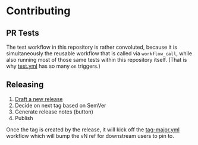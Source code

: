 # Contributing

## PR Tests

The test workflow in this repository is rather convoluted,
because it is simultaneously the reusable workflow that is called via `workflow_call`,
while also running most of those same tests within this repository itself.
(That is why [test.yml][] has so many `on` triggers.)

## Releasing

1. [Draft a new release](https://github.com/nodenv/.github/releases/new)
2. Decide on next tag based on SemVer
3. Generate release notes (button)
4. Publish

Once the tag is created by the release,
it will kick off the [tag-major.yml][] workflow
which will bump the vN ref for downstream users to pin to.

  [test.yml]: https://github.com/nodenv/.github/blob/main/.github/workflows/test.yml
  [tag-major.yml]: https://github.com/nodenv/.github/blob/main/.github/workflows/tag-major.yml
